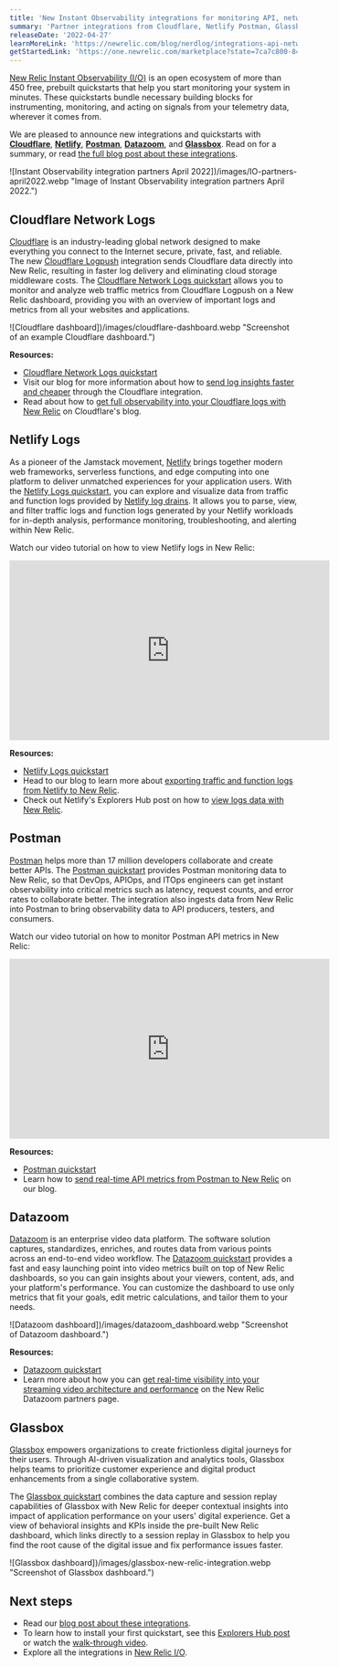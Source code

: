 ```yaml
---
title: 'New Instant Observability integrations for monitoring API, network, application, and streaming performance'
summary: 'Partner integrations from Cloudflare, Netlify Postman, Glassbox, and Datazoom'
releaseDate: '2022-04-27'
learnMoreLink: 'https://newrelic.com/blog/nerdlog/integrations-api-network-streaming-apm'
getStartedLink: 'https://one.newrelic.com/marketplace?state=7ca7c800-845d-8b31-4677-d21bcc061961'
---
```


[New Relic Instant Observability (I/O)](https://newrelic.com/instant-observability/) is an open ecosystem of more than 450 free, prebuilt quickstarts that help you start monitoring your system in minutes. These quickstarts bundle necessary building blocks for instrumenting, monitoring, and acting on signals from your telemetry data, wherever it comes from.

We are pleased to announce new integrations and quickstarts with **[Cloudflare](https://newrelic.com/instant-observability/cloudflare/fc2bb0ac-6622-43c6-8c1f-6a4c26ab5434)**, **[Netlify](https://newrelic.com/instant-observability/netlify-logs/63f08781-18ad-4a89-ae63-49718deee041)**, **[Postman](https://newrelic.com/instant-observability/postman/d465bf08-b737-4bc5-b5ad-dd5be272967b)**, **[Datazoom](https://newrelic.com/instant-observability/datazoom/2ffed926-6ee2-43b2-a942-344192fdf418)**, and **[Glassbox](https://newrelic.com/instant-observability/glassbox/bdb952f3-28db-4ee7-89c6-b00244b0bb73)**. Read on for a summary, or read [the full blog post about these integrations](https://newrelic.com/blog/nerdlog/integrations-api-network-streaming-apm).

![Instant Observability integration partners April 2022])/images/IO-partners-april2022.webp "Image of Instant Observability integration partners April 2022.")

## Cloudflare Network Logs

[Cloudflare](https://www.cloudflare.com/) is an industry-leading global network designed to make everything you connect to the Internet secure, private, fast, and reliable. The new [Cloudflare Logpush](https://developers.cloudflare.com/logs/) integration sends Cloudflare data directly into New Relic, resulting in faster log delivery and eliminating cloud storage middleware costs. The [Cloudflare Network Logs quickstart](https://newrelic.com/instant-observability/cloudflare/fc2bb0ac-6622-43c6-8c1f-6a4c26ab5434) allows you to monitor and analyze web traffic metrics from Cloudflare Logpush on a New Relic dashboard, providing you with an overview of important logs and metrics from all your websites and applications.

![Cloudflare dashboard])/images/cloudflare-dashboard.webp "Screenshot of an example Cloudflare dashboard.")

**Resources:**

- [Cloudflare Network Logs quickstart](https://newrelic.com/instant-observability/cloudflare/fc2bb0ac-6622-43c6-8c1f-6a4c26ab5434)
- Visit our blog for more information about how to [send log insights faster and cheaper](https://newrelic.com/blog/how-to-relic/cloudflare-log-integration) through the Cloudflare integration.
- Read about how to [get full observability into your Cloudflare logs with New Relic](https://blog.cloudflare.com/announcing-the-new-relic-direct-log-integration/) on Cloudflare's blog.

## Netlify Logs

As a pioneer of the Jamstack movement, [Netlify](https://www.netlify.com/) brings together modern web frameworks, serverless functions, and edge computing into one platform to deliver unmatched experiences for your application users. With the [Netlify Logs quickstart](https://newrelic.com/instant-observability/netlify-logs/63f08781-18ad-4a89-ae63-49718deee041), you can explore and visualize data from traffic and function logs provided by [Netlify log drains](https://docs.netlify.com/monitor-sites/log-drains/). It allows you to parse, view, and filter traffic logs and function logs generated by your Netlify workloads for in-depth analysis, performance monitoring, troubleshooting, and alerting within New Relic.

Watch our video tutorial on how to view Netlify logs in New Relic:

<iframe width="560" height="315" src="https://www.youtube.com/embed/9rBUDKO5qNs" frameborder="0" allow="accelerometer; autoplay; clipboard-write; encrypted-media; gyroscope; picture-in-picture" allowfullscreen></iframe>

**Resources:**

- [Netlify Logs quickstart](https://newrelic.com/instant-observability/netlify-logs/63f08781-18ad-4a89-ae63-49718deee041)
- Head to our blog to learn more about [exporting traffic and function logs from Netlify to New Relic](https://newrelic.com/blog/nerdlog/monitoring-netlify-sites).
- Check out Netlify's Explorers Hub post on how to [view logs data with New Relic](https://discuss.newrelic.com/t/view-netlify-logs-data-with-new-relic/181114).

## Postman

[Postman](https://www.postman.com/) helps more than 17 million developers collaborate and create better APIs. The [Postman quickstart](https://newrelic.com/instant-observability/postman/d465bf08-b737-4bc5-b5ad-dd5be272967b) provides Postman monitoring data to New Relic, so that DevOps, APIOps, and ITOps engineers can get instant observability into critical metrics such as latency, request counts, and error rates to collaborate better. The integration also ingests data from New Relic into Postman to bring observability data to API producers, testers, and consumers.

Watch our video tutorial on how to monitor Postman API metrics in New Relic:

<iframe width="560" height="315" src="https://www.youtube.com/embed/c9GPsYc7mKY" frameborder="0" allow="accelerometer; autoplay; clipboard-write; encrypted-media; gyroscope; picture-in-picture" allowfullscreen></iframe>

**Resources:**

- [Postman quickstart](https://newrelic.com/instant-observability/postman/d465bf08-b737-4bc5-b5ad-dd5be272967b)
- Learn how to [send real-time API metrics from Postman to New Relic](https://newrelic.com/blog/nerdlog/postman-integration) on our blog.

## Datazoom

[Datazoom](https://www.datazoom.io/) is an enterprise video data platform. The software solution captures, standardizes, enriches, and routes data from various points across an end-to-end video workflow. The [Datazoom quickstart](https://newrelic.com/instant-observability/datazoom/2ffed926-6ee2-43b2-a942-344192fdf418) provides a fast and easy launching point into video metrics built on top of New Relic dashboards, so you can gain insights about your viewers, content, ads, and your platform's performance. You can customize the dashboard to use only metrics that fit your goals, edit metric calculations, and tailor them to your needs.

![Datazoom dashboard])/images/datazoom_dashboard.webp "Screenshot of Datazoom dashboard.")

**Resources:**

- [Datazoom quickstart](https://newrelic.com/instant-observability/datazoom/2ffed926-6ee2-43b2-a942-344192fdf418)
- Learn more about how you can [get real-time visibility into your streaming video architecture and performance](https://www.datazoom.io/partners/datazoom-and-new-relic/) on the New Relic Datazoom partners page.

## Glassbox

[Glassbox](https://www.glassbox.com/) empowers organizations to create frictionless digital journeys for their users. Through AI-driven visualization and analytics tools, Glassbox helps teams to prioritize customer experience and digital product enhancements from a single collaborative system.

The [Glassbox quickstart](https://newrelic.com/instant-observability/glassbox/bdb952f3-28db-4ee7-89c6-b00244b0bb73) combines the data capture and session replay capabilities of Glassbox with New Relic for deeper contextual insights into impact of application performance on your users' digital experience. Get a view of behavioral insights and KPIs inside the pre-built New Relic dashboard, which links directly to a session replay in Glassbox to help you find the root cause of the digital issue and fix performance issues faster.

![Glassbox dashboard])/images/glassbox-new-relic-integration.webp "Screenshot of Glassbox dashboard.")

## Next steps

- Read our [blog post about these integrations](https://newrelic.com/blog/nerdlog/integrations-api-network-streaming-apm).
- To learn how to install your first quickstart, see this [Explorers Hub post](https://discuss.newrelic.com/t/how-to-install-your-first-quickstart-to-get-instant-observability-in-new-relic-i-o/164280) or watch the [walk-through video](https://www.youtube.com/watch?v=sFt1Tx5qPRU).
- Explore all the integrations in [New Relic I/O](https://newrelic.com/instant-observability/).

